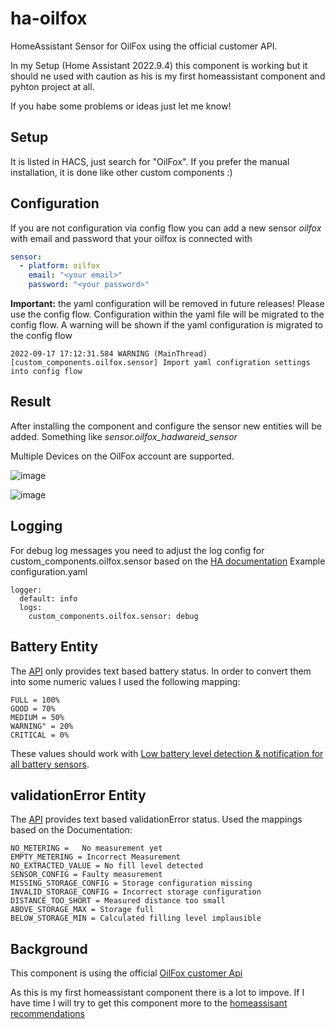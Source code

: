 # ha-oilfox
HomeAssistant Sensor for OilFox using the official customer API.

In my Setup (Home Assistant 2022.9.4) this component is working but it should ne used with caution as his is my first homeassistant component and pyhton project at all. 

If you habe some problems or ideas just let me know!

## Setup
It is listed in HACS, just search for "OilFox".
If you prefer the manual installation, it is done like other custom components :)

## Configuration
If you are not configuration via config flow you can add a new sensor *oilfox* with email and password that your oilfox is connected with 
```yaml
sensor: 
  - platform: oilfox
    email: "<your email>"
    password: "<your password>"
```

**Important:** the yaml configuration will be removed in future releases! Please use the config flow. Configuration within the yaml file will be migrated to the config flow. A warning will be shown if the yaml configuration is migrated to the config flow
```
2022-09-17 17:12:31.584 WARNING (MainThread) [custom_components.oilfox.sensor] Import yaml configration settings into config flow
```
## Result
After installing the component and configure the sensor new entities will be added. Something like *sensor.oilfox_hadwareid_sensor*

Multiple Devices on the OilFox account are supported.

  ![image](https://user-images.githubusercontent.com/10805806/164910584-723ca9ff-d8d0-43ef-b14a-e5239d1ca411.png)

  ![image](https://user-images.githubusercontent.com/10805806/187221763-b7844b6c-1c80-4bb1-b493-f006afa0e0fb.png)

## Logging
For debug log messages you need to adjust the log config for custom_components.oilfox.sensor based on the [HA documentation](https://www.home-assistant.io/integrations/logger/)
Example configuration.yaml
```
logger:
  default: info
  logs:
    custom_components.oilfox.sensor: debug
```

## Battery Entity
The [API](https://github.com/foxinsights/customer-api/tree/main/docs/v1) only provides text based battery status. In order to convert them into some numeric values I used the following mapping:
```
FULL = 100%
GOOD = 70%
MEDIUM = 50%
WARNING" = 20%
CRITICAL = 0%
```

These values should work with [Low battery level detection & notification for all battery sensors](https://community.home-assistant.io/t/low-battery-level-detection-notification-for-all-battery-sensors/258664).

## validationError Entity
The [API](https://github.com/foxinsights/customer-api/tree/main/docs/v1) provides text based validationError status. Used the mappings based on the Documentation:
```
NO_METERING =	No measurement yet
EMPTY_METERING = Incorrect Measurement
NO_EXTRACTED_VALUE = No fill level detected
SENSOR_CONFIG = Faulty measurement
MISSING_STORAGE_CONFIG = Storage configuration missing
INVALID_STORAGE_CONFIG = Incorrect storage configuration
DISTANCE_TOO_SHORT = Measured distance too small
ABOVE_STORAGE_MAX = Storage full
BELOW_STORAGE_MIN = Calculated filling level implausible
```


## Background
This component is using the official [OilFox customer Api](https://github.com/foxinsights/customer-api)

As this is my first homeassistant component there is a lot to impove. If I have time I will try to get this component more to the [homeassisant recommendations](https://developers.home-assistant.io/docs/creating_component_code_review/)
